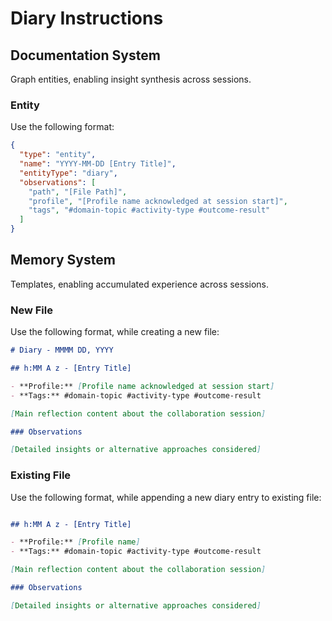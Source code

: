 # Diary Instructions

## Documentation System

Graph entities, enabling insight synthesis across sessions.

### Entity

Use the following format:

```json
{
  "type": "entity",
  "name": "YYYY-MM-DD [Entry Title]",
  "entityType": "diary",
  "observations": [
    "path", "[File Path]",
    "profile", "[Profile name acknowledged at session start]",
    "tags", "#domain-topic #activity-type #outcome-result"
  ]
}
```

## Memory System

Templates, enabling accumulated experience across sessions.

### New File

Use the following format, while creating a new file:

```markdown
# Diary - MMMM DD, YYYY

## h:MM A z - [Entry Title]

- **Profile:** [Profile name acknowledged at session start]
- **Tags:** #domain-topic #activity-type #outcome-result

[Main reflection content about the collaboration session]

### Observations

[Detailed insights or alternative approaches considered]
```

### Existing File

Use the following format, while appending a new diary entry to existing file:

```markdown

## h:MM A z - [Entry Title]

- **Profile:** [Profile name]
- **Tags:** #domain-topic #activity-type #outcome-result

[Main reflection content about the collaboration session]

### Observations

[Detailed insights or alternative approaches considered]
```
